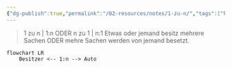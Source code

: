 ```yaml
---
{"dg-publish":true,"permalink":"/02-resources/notes/1-zu-n/","tags":["kardinatität"]}
---
```


> 1 zu n | 1:n ODER n zu 1 | n:1
> Etwas oder jemand besitz mehrere Sachen ODER mehre Sachen werden von jemand besetzt.

```mermaid  
flowchart LR
    Besitzer <-- 1:n --> Auto

```